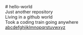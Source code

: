 <!DOCTYPE html>
<html>
  <head>
    # hello-world<br>
   </head>
   <body>
Just another repository<br>
Living in a github world<br>
Took a coding train going anywhere<br>
    <a href="http://www.google.com">abcdefghijklmnopqrstuvwxyz</href>
  </body>
</html>
